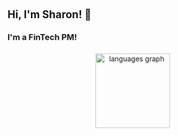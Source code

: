 
<h2 align="left">Hi, I'm Sharon! 👋 </h2>

###

<h3 align="left">I'm a FinTech PM! </h3>

###

<div align="center">
  <img src="https://github-readme-stats.vercel.app/api/top-langs?locale=en&hide_title=false&layout=compact&card_width=320&langs_count=5&theme=dracula&hide_border=false&username=sharonma1218" height="150" alt="languages graph"  />
</div>

###
